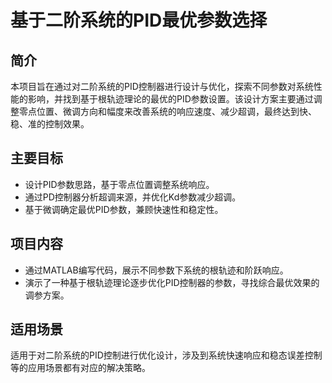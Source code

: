 # 基于二阶系统的PID最优参数选择

## 简介
本项目旨在通过对二阶系统的PID控制器进行设计与优化，探索不同参数对系统性能的影响，并找到基于根轨迹理论的最优的PID参数设置。该设计方案主要通过调整零点位置、微调方向和幅度来改善系统的响应速度、减少超调，最终达到快、稳、准的控制效果。

## 主要目标
- 设计PID参数思路，基于零点位置调整系统响应。
- 通过PD控制器分析超调来源，并优化Kd参数减少超调。
- 基于微调确定最优PID参数，兼顾快速性和稳定性。

## 项目内容
- 通过MATLAB编写代码，展示不同参数下系统的根轨迹和阶跃响应。
- 演示了一种基于根轨迹理论逐步优化PID控制器的参数，寻找综合最优效果的调参方案。

## 适用场景
适用于对二阶系统的PID控制进行优化设计，涉及到系统快速响应和稳态误差控制等的应用场景都有对应的解决策略。
